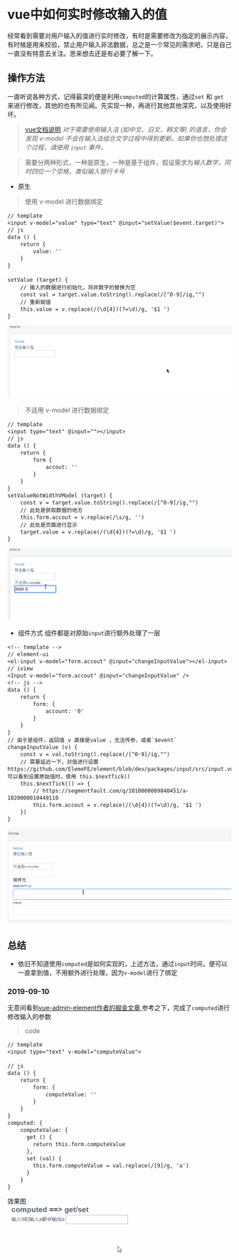# vue中如何实时修改输入的值
经常看到需要对用户输入的值进行实时修改，有时是需要修改为指定的展示内容，有时候是用来校验，禁止用户输入非法数据，总之是一个常见的需求吧，只是自己一直没有特意去关注。思来想去还是有必要了解一下。

## 操作方法
一直听说各种方式，记得最深的便是利用`computed`的计算属性，通过`set` 和 `get` 来进行修改，其他的也有所见闻。先实现一种，再进行其他其他深究，以及使用好坏。

> [vue文档说明](https://cn.vuejs.org/v2/guide/forms.html) *对于需要使用输入法 (如中文、日文、韩文等) 的语言，你会发现 v-model 不会在输入法组合文字过程中得到更新。如果你也想处理这个过程，请使用 `input` 事件。*

> 需要分两种形式，一种是原生，一种是基于组件，假设需求为*输入数字，同时四位一个空格，类似输入银行卡号*

+ 原生
> 使用 v-model 进行数据绑定
```
// template
<input v-model="value" type="text" @input="setValue($event.target)">
// js
data () {
    return {
        value: ''
    }
}

setValue (target) {
    // 输入的数据进行初始化，将非数字的替换为空
    const val = target.value.toString().replace(/[^0-9]/ig,"")
    // 重新赋值
    this.value = v.replace(/(\d{4})(?=\d)/g, '$1 ')
}
```

![原始输入框](./../images/vue/input/primary.gif)

> 不适用  v-model 进行数据绑定

```
// template
<input type="text" @input=""></input>
// js
data () {
    return {
        form {
            accout: ''
        }
    }
}
setValueNotWidthVModel (target) {
    const v = target.value.toString().replace(/[^0-9]/ig,"")
    // 此处是获取数据的地方
    this.form.accout = v.replace(/\s/g, '')
    // 此处是页面进行显示
    target.value = v.replace(/(\d{4})(?=\d)/g, '$1 ')
}
```

![原始输入框](./../images/vue/input/primary-not-model.gif)

+ 组件方式
组件都是对原始`input`进行额外处理了一层

```
<!-- template -->
// element-ui
<el-input v-model="form.accout" @input="changeInputValue"></el-input>
// iview
<Input v-model="form.accout" @input="changeInputValue" />
<!-- js -->
data () {
    return {
        form: {
            account: '0'
        }
    }
}
// 由于是组件，返回值 v 直接是value ，无法传参，或者`$event`
changeInputValue (v) {
    const v = val.toString().replace(/[^0-9]/ig,"")
    // 需要延迟一下，对值进行设置 https://github.com/ElemeFE/element/blob/dev/packages/input/src/input.vue 可以看到设置原始值时，使用 this.$nextTick()
    this.$nextTick(() => {
        // https://segmentfault.com/q/1010000009840451/a-1020000010449110
        this.form.accout = v.replace(/(\d{4})(?=\d)/g, '$1 ')
    })
}
```

![组件](./../images/vue/input/components.gif)

## 总结
+ 依旧不知道使用`computed`是如何实现的，上述方法，通过`input`时间，便可以一直拿到值，不用额外进行处理，因为`v-model`进行了绑定

### 2019-09-10
无意间看到[vue-admin-element作者的掘金文章](https://juejin.im/post/5c92ff94f265da6128275a85),参考之下，完成了`computed`进行修改输入的参数

> code
```
// template
<input type="text" v-model="computeValue">

// js
data () {
    return {
        form: {
            computeValue: ''
        }
    }
}
computed: {
    computeValue: {
      get () {
        return this.form.computeValue
      },
      set (val) {
        this.form.computeValue = val.replace(/[9]/g, 'a')
      }
    }
}
```

效果图
![computed](./../images/vue/input/computed.gif)
